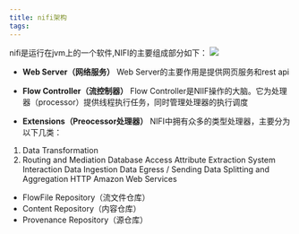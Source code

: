 ```yaml
---
title: nifi架构
tags:
---
```


nifi是运行在jvm上的一个软件,NIFI的主要组成部分如下：
![](https://nifi.apache.org/docs/nifi-docs/html/images/zero-master-node.png)

- **Web Server（网络服务）**
 Web Server的主要作用是提供网页服务和rest api

- **Flow Controller（流控制器）**
 Flow Controller是NIIF操作的大脑。它为处理器（processor）提供线程执行任务，同时管理处理器的执行调度

- **Extensions（Preocessor处理器）**
NIFI中拥有众多的类型处理器，主要分为以下几类：
1. Data Transformation
2. Routing and Mediation
Database Access
Attribute Extraction
System Interaction
Data Ingestion
Data Egress / Sending Data
Splitting and Aggregation
HTTP
Amazon Web Services

- FlowFile Repository（流文件仓库）
- Content Repository（内容仓库）
- Provenance Repository（源仓库）
